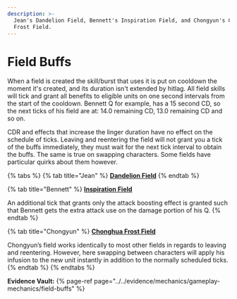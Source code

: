 ```yaml
---
description: >-
  Jean's Dandelion Field, Bennett's Inspiration Field, and Chongyun's Chonghua
  Frost Field.
---
```


# Field Buffs

When a field is created the skill/burst that uses it is put on cooldown the moment it's created, and its duration isn't extended by hitlag. All field skills will tick and grant all benefits to eligible units on one second intervals from the start of the cooldown. Bennett Q for example, has a 15 second CD, so the next ticks of his field are at: 14.0 remaining CD, 13.0 remaining CD and so on.

CDR and effects that increase the linger duration have no effect on the schedule of ticks. Leaving and reentering the field will not grant you a tick of the buffs immediately, they must wait for the next tick interval to obtain the buffs. The same is true on swapping characters. Some fields have particular quirks about them however.

{% tabs %}
{% tab title="Jean" %}
**[Dandelion Field](../../characters/anemo/jean.md#attacks)**
{% endtab %}

{% tab title="Bennett" %}
**[Inspiration Field](../../characters/pyro/bennett.md#attacks)**  

An additional tick that grants only the attack boosting effect is granted such that Bennett gets the extra attack use on the damage portion of his Q.
{% endtab %}

{% tab title="Chongyun" %}
**[Chonghua Frost Field](../../characters/cryo/chongyun.md#attacks)**  

Chongyun’s field works identically to most other fields in regards to leaving and reentering. However, here swapping between characters will apply his infusion to the new unit instantly in addition to the normally scheduled ticks.
{% endtab %}
{% endtabs %}

**Evidence Vault:** 
{% page-ref page="../../evidence/mechanics/gameplay-mechanics/field-buffs" %}
